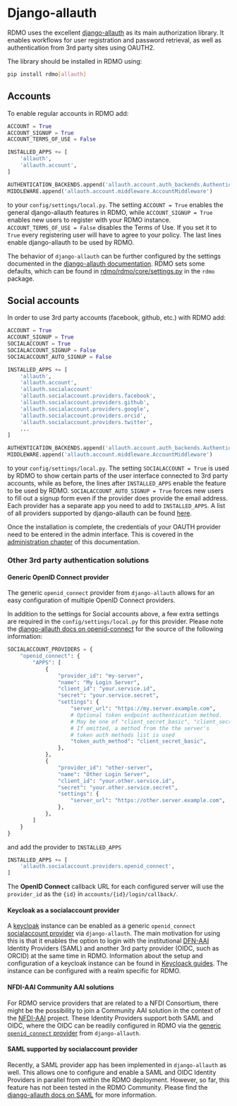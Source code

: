 # Django-allauth

RDMO uses the excellent [django-allauth](http://www.intenct.nl/projects/django-allauth) as its main authorization library. It enables workflows for user registration and password retrieval, as well as authentication from 3rd party sites using OAUTH2.

The library should be installed in RDMO using:

```bash
pip install rdmo[allauth]
```

## Accounts

To enable regular accounts in RDMO add:

```python
ACCOUNT = True
ACCOUNT_SIGNUP = True
ACCOUNT_TERMS_OF_USE = False

INSTALLED_APPS += [
    'allauth',
    'allauth.account',
]

AUTHENTICATION_BACKENDS.append('allauth.account.auth_backends.AuthenticationBackend')
MIDDLEWARE.append('allauth.account.middleware.AccountMiddleware')
```

to your `config/settings/local.py`. The setting `ACCOUNT = True` enables the general django-allauth features in RDMO, while `ACCOUNT_SIGNUP = True` enables new users to register with your RDMO instance. `ACCOUNT_TERMS_OF_USE = False` disables the Terms of Use. If you set it to `True` every registering user will have to agree to your policy. The last lines enable django-allauth to be used by RDMO.

The behavior of `django-allauth` can be further configured by the settings documented in the [django-allauth documentation](https://django-allauth.readthedocs.io/en/latest/#contents). RDMO sets some defaults, which can be found in [rdmo/rdmo/core/settings.py](https://github.com/rdmorganiser/rdmo/blob/main/rdmo/core/settings.py) in the `rdmo` package.

## Social accounts

In order to use 3rd party accounts (facebook, github, etc.) with RDMO add:

```python
ACCOUNT = True
ACCOUNT_SIGNUP = True
SOCIALACCOUNT = True
SOCIALACCOUNT_SIGNUP = False
SOCIALACCOUNT_AUTO_SIGNUP = False

INSTALLED_APPS += [
    'allauth',
    'allauth.account',
    'allauth.socialaccount'
    'allauth.socialaccount.providers.facebook',
    'allauth.socialaccount.providers.github',
    'allauth.socialaccount.providers.google',
    'allauth.socialaccount.providers.orcid',
    'allauth.socialaccount.providers.twitter',
    ...
]

AUTHENTICATION_BACKENDS.append('allauth.account.auth_backends.AuthenticationBackend')
MIDDLEWARE.append('allauth.account.middleware.AccountMiddleware')
```

to your `config/settings/local.py`. The setting `SOCIALACCOUNT = True` is used by RDMO to show certain parts of the user interface connected to 3rd party accounts, while as before, the lines after `INSTALLED_APPS` enable the feature to be used by RDMO. `SOCIALACCOUNT_AUTO_SIGNUP = True` forces new users to fill out a signup form even if the provider does provide the email address. Each provider has a separate app you need to add to `INSTALLED_APPS`. A list of all providers supported by django-allauth can be found [here](https://docs.allauth.org/en/latest/socialaccount/providers/index.html).

Once the installation is complete, the credentials of your OAUTH provider need to be entered in the admin interface. This is covered in the [administration chapter](../../administration/allauth) of this documentation.


### Other 3rd party authentication solutions

#### Generic OpenID Connect provider

The generic `openid_connect` provider from `django-allauth` allows for an easy configuration of multiple OpenID Connect providers. 

In addition to the settings for Social accounts above, a few extra settings are required in the `config/settings/local.py` for this provider. Please note the [django-allauth docs on openid-connect](https://docs.allauth.org/en/latest/socialaccount/providers/openid_connect.html#openid-connect) for the source of the following information: 
```py
SOCIALACCOUNT_PROVIDERS = {
    "openid_connect": {
        "APPS": [
            {
                "provider_id": "my-server",
                "name": "My Login Server",
                "client_id": "your.service.id",
                "secret": "your.service.secret",
                "settings": {
                    "server_url": "https://my.server.example.com",
                    # Optional token endpoint authentication method.
                    # May be one of "client_secret_basic", "client_secret_post"
                    # If omitted, a method from the the server's
                    # token auth methods list is used
                    "token_auth_method": "client_secret_basic",
                },
            },
            {
                "provider_id": "other-server",
                "name": "Other Login Server",
                "client_id": "your.other.service.id",
                "secret": "your.other.service.secret",
                "settings": {
                    "server_url": "https://other.server.example.com",
                },
            },
        ]
    }
}
```
and add the provider to `INSTALLED_APPS`
```py
INSTALLED_APPS += [
    'allauth.socialaccount.providers.openid_connect',
]
```

The **OpenID Connect** callback URL for each configured server will use the  `provider_id` as the `{id}` in `accounts/{id}/login/callback/`.

#### Keycloak as a socialaccount provider

A [keycloak](https://www.keycloak.org/) instance can be enabled as a generic `openid_connect` 
 [socialaccount provider](https://docs.allauth.org/en/latest/socialaccount/providers/keycloak.html) via `django-allauth`. The main motivation for using this is that it enables the option to login with the institutional [DFN-AAI](https://doku.tid.dfn.de/de:dfnaai:start) Identity Providers (SAML) and another 3rd party provider (OIDC, such as ORCID) at the same time in RDMO. Information about the setup and configuration of a keycloak instance can be found in [Keycloack guides](https://www.keycloak.org/guides#getting-started). The instance can be configured with a realm specific for RDMO.


#### NFDI-AAI Community AAI solutions

For RDMO service providers that are related to a NFDI Consortium, there might be the possibility to join a Community AAI solution in the context of the [NFDI-AAI](http://nfdi-aai.de/) project. These Identity Providers support both SAML and OIDC, where the OIDC can be readily configured in RDMO via the [generic `openid_connect` provider](#generic-openid-connect-provider) from `django-allauth`.

#### SAML supported by socialaccount provider

Recently, a SAML provider app has been implemented in `django-allauth` as well. This allows one to configure and enable a SAML and OIDC Identity Providers in parallel from within the RDMO deployment. However, so far, this feature has not been tested in the RDMO Community. Please find the [django-allauth docs on SAML](https://docs.allauth.org/en/latest/socialaccount/providers/saml.html#saml) for more information.
